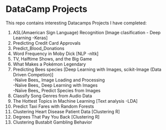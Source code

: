 # DataCamp Projects

This repo contains interesting Datacamps Projects I have completed:  

1.  ASL(Amaerican Sign Language) Recognition [Image clasification - Deep Learning -Keras]
2.  Predicting Credit Card Approvals
3.  Predict_Blood_Donations
4.  Word Frequency in Moby Dick [NLP -nltk]
5.  TV, Halftime Shows, and the Big Game
6.  What Makes a Pokémon Legendary
7.  Predicting Bees species [Deep Learning with Images, scikit-Image (Data Driven Competion)]  
    -Naïve Bees_ Image Loading and Processing  
    -Naïve Bees_ Deep Learning with Images  
    -Naïve Bees_ Predict Species from Images  
8.  Classify Song Genres from Audio Data  
9.  The Hottest Topics in Machine Learning [Text analysis -LDA]
10. Predict Taxi Fares with Random Forests
11. Clustering Heart Disease Patient Data [Clustering R]
12. Degrees That Pay You Back [Clustering R]
13. Clustering Bustabit Gambling Behavior
